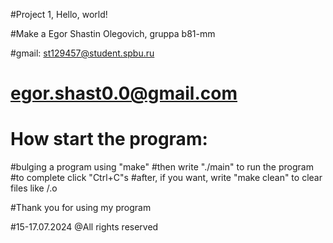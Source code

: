 #Project 1, Hello, world!

#Make a  Egor Shastin Olegovich, gruppa b81-mm

#gmail: st129457@student.spbu.ru
#	egor.shast0.0@gmail.com




#		How start the program:

#bulging a program using "make"
#then write "./main" to run the program
#to complete click "Ctrl+C"s
#after, if you want, write "make clean" to clear files like /.o



#Thank you for using my program

#15-17.07.2024    @All rights reserved
